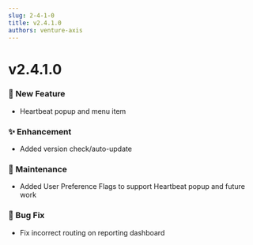 ```yaml
---
slug: 2-4-1-0
title: v2.4.1.0
authors: venture-axis
---
```


# v2.4.1.0
### 🚀 New Feature
- Heartbeat popup and menu item

### ✨ Enhancement
- Added version check/auto-update

### 🔧 Maintenance
- Added User Preference Flags to support Heartbeat popup and future work

### 🐛 Bug Fix
- Fix incorrect routing on reporting dashboard